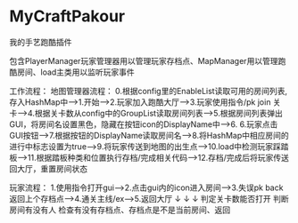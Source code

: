 # MyCraftPakour
我的手艺跑酷插件

包含PlayerManager玩家管理器用以管理玩家存档点、MapManager用以管理跑酷房间、load主类用以监听玩家事件

工作流程：
地图管理器流程：
0.根据config里的EnableList读取可用的房间列表,存入HashMap中-->1.开始-->2.玩家加入跑酷大厅-->3.玩家使用指令/pk join 关卡-->4.根据关卡数从config中的GroupList读取房间列表-->5.根据房间列表弹出GUI，将房间名设置黑色，隐藏在按钮icon的DisplayName中-->6.
6.玩家点击GUI按钮-->7.根据按钮的DisplayName读取房间名-->8.将HashMap中相应房间的进行中标志设置为true-->9.将玩家传送到地图的出生点-->10.load中检测玩家踩踏板-->11.根据踏板种类和位置执行存档/完成相关代码-->12.存档/完成后将玩家传送回大厅，重置房间状态

玩家流程：
1.使用指令打开gui-->2.点击gui内的icon进入房间-->3.失误pk back返回上个存档点-->4.通关主线/ex-->5.返回大厅
  ↓                       ↓                      ↓
判定关卡数能否打开   判断房间有没有人            检查有没有存档点、存档点是不是当前房间、返回
